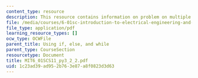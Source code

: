 ```yaml
---
content_type: resource
description: This resource contains information on problem on multiple times, again.
file: /media/courses/6-01sc-introduction-to-electrical-engineering-and-computer-science-i-spring-2011/1c23ad39ad952b763e87a8f0823d3d63_MIT6_01SCS11_py3_2_2.pdf
file_type: application/pdf
learning_resource_types: []
ocw_type: OCWFile
parent_title: Using if, else, and while
parent_type: CourseSection
resourcetype: Document
title: MIT6_01SCS11_py3_2_2.pdf
uid: 1c23ad39-ad95-2b76-3e87-a8f0823d3d63
---
```


